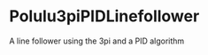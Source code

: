 Polulu3piPIDLinefollower
========================

A line follower using the 3pi and a PID algorithm
